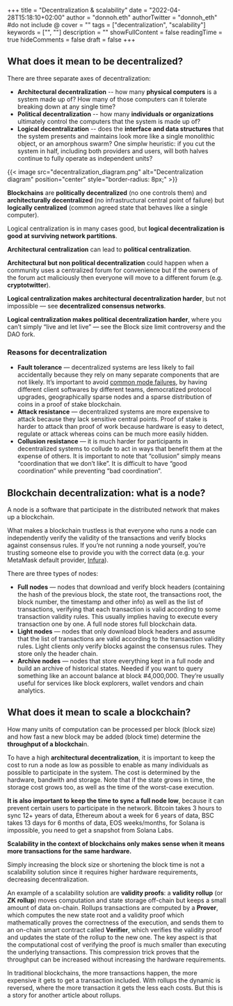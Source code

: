 +++
title = "Decentralization & scalability"
date = "2022-04-28T15:18:10+02:00"
author = "donnoh.eth"
authorTwitter = "donnoh_eth" #do not include @
cover = ""
tags = ["decentralization", "scalability"]
keywords = ["", ""]
description = ""
showFullContent = false
readingTime = true
hideComments = false
draft = false
+++

## What does it mean to be decentralized?
There are three separate axes of decentralization:
- **Architectural decentralization** -- how many **physical computers** is a system made up of? How many of those computers can it tolerate breaking down at any single time?
- **Political decentralization** -- how many **individuals or organizations** ultimately control the computers that the system is made up of?
- **Logical decentralization** -- does the **interface and data structures** that the system presents and maintains look more like a single monolithic object, or an amorphous swarm? One simplw heuristic: if you cut the system in half, including both providers and users, will both halves continue to fully operate as independent units?

{{< image src="decentralization_diagram.png" alt="Decentralization diagram" position="center" style="border-radius: 8px;" >}}

**Blockchains** are **politically decentralized** (no one controls them) and **architecturally decentralized** (no infrastructural central point of failure) but **logically centralized** (common agreed state that behaves like a single computer).

Logical centralization is in many cases good, but **logical decentralization is good at surviving network partitions**.

**Architectural centralization** can lead to **political centralization**.

**Architectural but non political decentralization** could happen when a community uses a centralized forum for convenience but if the owners of the forum act maliciously then everyone will move to a different forum (e.g. **cryptotwitter**).

**Logical centralization makes architectural decentralization harder**, but not impossible — see **decentralized consensus networks**.

**Logical centralization makes political decentralization harder**, where you can’t simply “live and let live” — see the Block size limit controversy and the DAO fork.

### Reasons for decentralization
- **Fault tolerance** — decentralized systems are less likely to fail accidentally because they rely on many separate components that are not likely. It’s important to avoid [common mode failures](https://en.wikipedia.org/wiki/Common_cause_and_special_cause_(statistics)#Common_mode_failure_in_engineering), by having different client softwares by different teams, democratized protocol upgrades, geographically sparse nodes and a sparse distribution of coins in a proof of stake blockchain.
- **Attack resistance** — decentralized systems are more expensive to attack because they lack sensitive central points. Proof of stake is harder to attack than proof of work because hardware is easy to detect, regulate or attack whereas coins can be much more easily hidden.
- **Collusion resistance** — it is much harder for participants in decentralized systems to collude to act in ways that benefit them at the expense of others. It is important to note that “collusion” simply means “coordination that we don’t like”. It is difficult to have “good coordination” while preventing “bad coordination”.

## Blockchain decentralization: what is a node?

A node is a software that participate in the distributed network that makes up a blockchain.

What makes a blockchain trustless is that everyone who runs a node can independently verify the validity of the transactions and verify blocks against consensus rules. If you’re not running a node yourself, you’re trusting someone else to provide you with the correct data (e.g. your MetaMask default provider, [Infura](https://infura.io/)).

There are three types of nodes:

- **Full nodes** — nodes that download and verify block headers (containing the hash of the previous block, the state root, the transactions root, the block number, the timestamp and other info) as well as the list of transactions, verifying that each transaction is valid according to some transaction validity rules. This usually implies having to execute every transaction one by one. A full node stores full blockchain data.
- **Light nodes** — nodes that only download block headers and assume that the list of transactions are valid according to the transaction validity rules. Light clients only verify blocks against the consensus rules. They store only the header chain.
- **Archive nodes** — nodes that store everything kept in a full node and build an archive of historical states. Needed if you want to query something like an account balance at block #4,000,000. They’re usually useful for services like block explorers, wallet vendors and chain analytics.

## What does it mean to scale a blockchain?

How many units of computation can be processed per block (block size) and how fast a new block may be added (block time) determine the **throughput of a blockchai**n.

To have a high **architectural decentralization**, it is important to keep the cost to run a node as low as possible to enable as many individuals as possible to participate in the system. The cost is determined by the hardware, bandwith and storage. Note that if the state grows in time, the storage cost grows too, as well as the time of the worst-case execution.

**It is also important to keep the time to sync a full node low**, because it can prevent certain users to participate in the network. Bitcoin takes 3 hours to sync 12+ years of data, Ethereum about a week for 6 years of data, BSC takes 13 days for 6 months of data, EOS weeks/months, for Solana is impossible, you need to get a snapshot from Solana Labs.

__Scalability in the context of blockchains only makes sense when it means more transactions for the same hardware.__

Simply increasing the block size or shortening the block time is not a scalability solution since it requires higher hardware requirements, decreasing decentralization.

An example of a scalability solution are **validity proofs**:
a **validity rollup** (or **ZK rollup**) moves computation and state storage off-chain but keeps a small amount of data on-chain. Rollups transactions are computed by a **Prover**, which computes the new state root and a validity proof which mathematically proves the correctness of the execution, and sends them to an on-chain smart contract called **Verifier**, which verifies the validity proof and updates the state of the rollup to the new one. The key aspect is that the computational cost of verifying the proof is much smaller than executing the underlying transactions. This compression trick proves that the throughput can be increased without increasing the hardware requirements.

In traditional blockchains, the more transactions happen, the more expensive it gets to get a transaction included. With rollups the dynamic is reversed, where the more transaction it gets the less each costs. But this is a story for another article about rollups.
